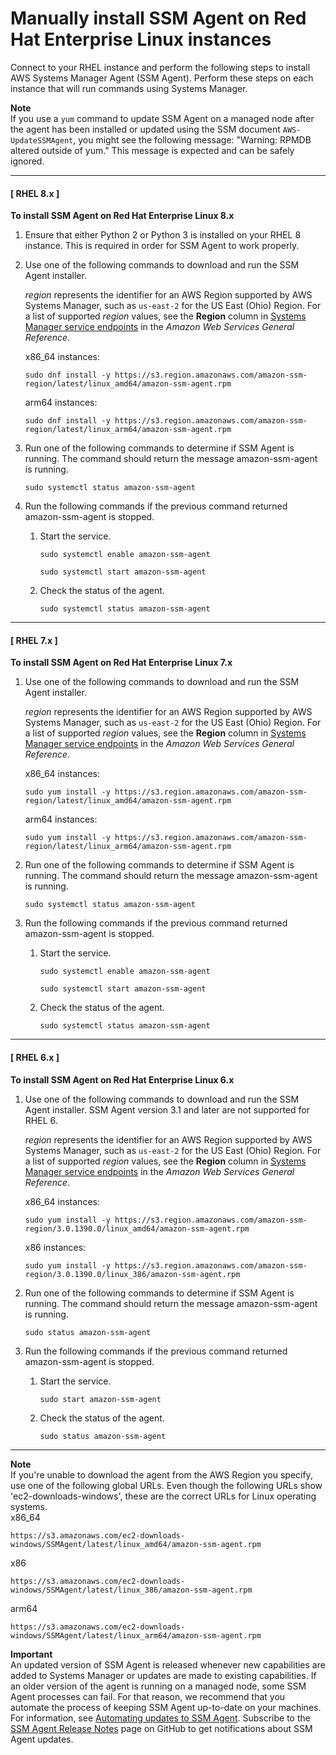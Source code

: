# Manually install SSM Agent on Red Hat Enterprise Linux instances<a name="agent-install-rhel"></a>

Connect to your RHEL instance and perform the following steps to install AWS Systems Manager Agent \(SSM Agent\)\. Perform these steps on each instance that will run commands using Systems Manager\.

**Note**  
If you use a `yum` command to update SSM Agent on a managed node after the agent has been installed or updated using the SSM document `AWS-UpdateSSMAgent`, you might see the following message: "Warning: RPMDB altered outside of yum\." This message is expected and can be safely ignored\.

------
#### [ RHEL 8\.x ]

**To install SSM Agent on Red Hat Enterprise Linux 8\.x**

1. Ensure that either Python 2 or Python 3 is installed on your RHEL 8 instance\. This is required in order for SSM Agent to work properly\.

1. Use one of the following commands to download and run the SSM Agent installer\.

   *region* represents the identifier for an AWS Region supported by AWS Systems Manager, such as `us-east-2` for the US East \(Ohio\) Region\. For a list of supported *region* values, see the **Region** column in [Systems Manager service endpoints](https://docs.aws.amazon.com/general/latest/gr/ssm.html#ssm_region) in the *Amazon Web Services General Reference*\.

   x86\_64 instances:

   ```
   sudo dnf install -y https://s3.region.amazonaws.com/amazon-ssm-region/latest/linux_amd64/amazon-ssm-agent.rpm
   ```

   arm64 instances:

   ```
   sudo dnf install -y https://s3.region.amazonaws.com/amazon-ssm-region/latest/linux_arm64/amazon-ssm-agent.rpm
   ```

1. Run one of the following commands to determine if SSM Agent is running\. The command should return the message amazon\-ssm\-agent is running\.

   ```
   sudo systemctl status amazon-ssm-agent
   ```

1. Run the following commands if the previous command returned amazon\-ssm\-agent is stopped\.

   1. Start the service\.

      ```
      sudo systemctl enable amazon-ssm-agent
      ```

      ```
      sudo systemctl start amazon-ssm-agent
      ```

   1. Check the status of the agent\.

      ```
      sudo systemctl status amazon-ssm-agent
      ```

------
#### [ RHEL 7\.x ]

**To install SSM Agent on Red Hat Enterprise Linux 7\.x**

1. Use one of the following commands to download and run the SSM Agent installer\.

   *region* represents the identifier for an AWS Region supported by AWS Systems Manager, such as `us-east-2` for the US East \(Ohio\) Region\. For a list of supported *region* values, see the **Region** column in [Systems Manager service endpoints](https://docs.aws.amazon.com/general/latest/gr/ssm.html#ssm_region) in the *Amazon Web Services General Reference*\.

   x86\_64 instances:

   ```
   sudo yum install -y https://s3.region.amazonaws.com/amazon-ssm-region/latest/linux_amd64/amazon-ssm-agent.rpm
   ```

   arm64 instances:

   ```
   sudo yum install -y https://s3.region.amazonaws.com/amazon-ssm-region/latest/linux_arm64/amazon-ssm-agent.rpm
   ```

1. Run one of the following commands to determine if SSM Agent is running\. The command should return the message amazon\-ssm\-agent is running\.

   ```
   sudo systemctl status amazon-ssm-agent
   ```

1. Run the following commands if the previous command returned amazon\-ssm\-agent is stopped\.

   1. Start the service\.

      ```
      sudo systemctl enable amazon-ssm-agent
      ```

      ```
      sudo systemctl start amazon-ssm-agent
      ```

   1. Check the status of the agent\.

      ```
      sudo systemctl status amazon-ssm-agent
      ```

------
#### [ RHEL 6\.x ]

**To install SSM Agent on Red Hat Enterprise Linux 6\.x**

1. Use one of the following commands to download and run the SSM Agent installer\. SSM Agent version 3\.1 and later are not supported for RHEL 6\.

   *region* represents the identifier for an AWS Region supported by AWS Systems Manager, such as `us-east-2` for the US East \(Ohio\) Region\. For a list of supported *region* values, see the **Region** column in [Systems Manager service endpoints](https://docs.aws.amazon.com/general/latest/gr/ssm.html#ssm_region) in the *Amazon Web Services General Reference*\.

   x86\_64 instances:

   ```
   sudo yum install -y https://s3.region.amazonaws.com/amazon-ssm-region/3.0.1390.0/linux_amd64/amazon-ssm-agent.rpm
   ```

   x86 instances:

   ```
   sudo yum install -y https://s3.region.amazonaws.com/amazon-ssm-region/3.0.1390.0/linux_386/amazon-ssm-agent.rpm
   ```

1. Run one of the following commands to determine if SSM Agent is running\. The command should return the message amazon\-ssm\-agent is running\.

   ```
   sudo status amazon-ssm-agent
   ```

1. Run the following commands if the previous command returned amazon\-ssm\-agent is stopped\.

   1. Start the service\.

      ```
      sudo start amazon-ssm-agent
      ```

   1. Check the status of the agent\.

      ```
      sudo status amazon-ssm-agent
      ```

------

**Note**  
If you're unable to download the agent from the AWS Region you specify, use one of the following global URLs\. Even though the following URLs show 'ec2\-downloads\-windows', these are the correct URLs for Linux operating systems\.  
x86\_64  

  ```
  https://s3.amazonaws.com/ec2-downloads-windows/SSMAgent/latest/linux_amd64/amazon-ssm-agent.rpm
  ```
x86  

  ```
  https://s3.amazonaws.com/ec2-downloads-windows/SSMAgent/latest/linux_386/amazon-ssm-agent.rpm
  ```
arm64  

  ```
  https://s3.amazonaws.com/ec2-downloads-windows/SSMAgent/latest/linux_arm64/amazon-ssm-agent.rpm
  ```

**Important**  
An updated version of SSM Agent is released whenever new capabilities are added to Systems Manager or updates are made to existing capabilities\. If an older version of the agent is running on a managed node, some SSM Agent processes can fail\. For that reason, we recommend that you automate the process of keeping SSM Agent up\-to\-date on your machines\. For information, see [Automating updates to SSM Agent](ssm-agent-automatic-updates.md)\. Subscribe to the [SSM Agent Release Notes](https://github.com/aws/amazon-ssm-agent/blob/mainline/RELEASENOTES.md) page on GitHub to get notifications about SSM Agent updates\.